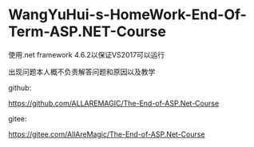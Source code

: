 # WangYuHui-s-HomeWork-End-Of-Term-ASP.NET-Course

使用.net framework 4.6.2以保证VS2017可以运行

出现问题本人概不负责解答问题和原因以及教学

github:

https://github.com/ALLAREMAGIC/The-End-of-ASP.Net-Course

gitee:

https://gitee.com/AllAreMagic/The-End-of-ASP.Net-Course